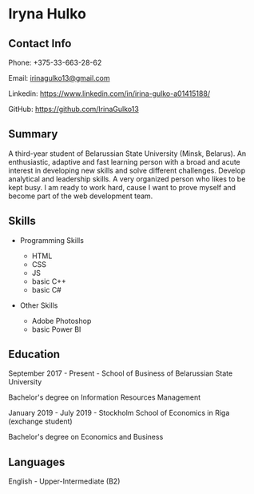 # Iryna Hulko


## Contact Info

Phone: +375-33-663-28-62

Email: irinagulko13@gmail.com

Linkedin: https://www.linkedin.com/in/irina-gulko-a01415188/

GitHub: https://github.com/IrinaGulko13


## Summary

A third-year student of Belarussian State University (Minsk, Belarus). An enthusiastic, adaptive and fast learning person with a broad and acute interest in developing new skills and solve different challenges. Develop analytical and leadership skills. A very organized person who likes to be kept busy. I am ready to work hard, cause I want to prove myself and become part of the web development team.

## Skills 

* Programming Skills
    * HTML
    * CSS
    * JS
    * basic C++
    * basic C#

* Other Skills
    * Adobe Photoshop
    * basic Power BI

## Education 

September 2017 - Present - School of Business of Belarussian State University

Bachelor's degree on Information Resources Management

January 2019 - July 2019 - Stockholm School of Economics in Riga (exchange student)

Bachelor's degree on Economics and Business

## Languages 

English - Upper-Intermediate (B2)


